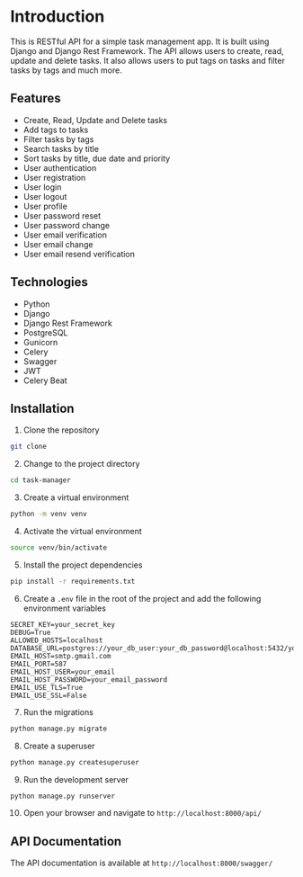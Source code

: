 # Introduction

This is RESTful API for a simple task management app. It is built using Django and Django Rest Framework. The API allows users to create, read, update and delete tasks. It also allows users to put tags on tasks and filter tasks by tags and much more.

## Features

- Create, Read, Update and Delete tasks
- Add tags to tasks
- Filter tasks by tags
- Search tasks by title
- Sort tasks by title, due date and priority
- User authentication
- User registration
- User login
- User logout
- User profile
- User password reset
- User password change
- User email verification
- User email change
- User email resend verification

## Technologies

- Python
- Django
- Django Rest Framework
- PostgreSQL
- Gunicorn
- Celery
- Swagger
- JWT
- Celery Beat

## Installation

1. Clone the repository

```bash
git clone
```

2. Change to the project directory

```bash
cd task-manager
```

3. Create a virtual environment

```bash
python -m venv venv
```

4. Activate the virtual environment

```bash
source venv/bin/activate
```

5. Install the project dependencies

```bash
pip install -r requirements.txt
```

6. Create a `.env` file in the root of the project and add the following environment variables

```env
SECRET_KEY=your_secret_key
DEBUG=True
ALLOWED_HOSTS=localhost
DATABASE_URL=postgres://your_db_user:your_db_password@localhost:5432/your_db_name
EMAIL_HOST=smtp.gmail.com
EMAIL_PORT=587
EMAIL_HOST_USER=your_email
EMAIL_HOST_PASSWORD=your_email_password
EMAIL_USE_TLS=True
EMAIL_USE_SSL=False
```

7. Run the migrations

```bash
python manage.py migrate
```

8. Create a superuser

```bash
python manage.py createsuperuser
```

9. Run the development server

```bash
python manage.py runserver
```

10. Open your browser and navigate to `http://localhost:8000/api/`

## API Documentation

The API documentation is available at `http://localhost:8000/swagger/`
